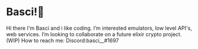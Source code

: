 # Basci!🦆

Hi there I'm Basci and i like coding.
I’m interested emulators, low level API's, web services.
I’m looking to collaborate on a future elixir crypto project.(WIP)
How to reach me: Discord:basci__#1697

